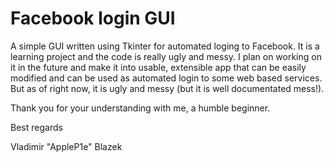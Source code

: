 # Facebook login GUI
A simple GUI written using Tkinter for automated loging to Facebook. It is a learning project and the code is really ugly and messy. I plan on working on it in the future and make it into usable, extensible app that can be easily modified and can be used as automated login to some web based services. 
But as of right now, it is ugly and messy (but it is well documentated mess!). 

Thank you for your understanding with me, a humble beginner. 

Best regards

Vladimir "AppleP1e" Blazek 
